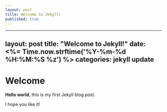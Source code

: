 ```yaml
---
layout: post
title: Welcome to Jekyll!
published: true
---
```


---
layout: post
title:  "Welcome to Jekyll!"
date:   <%= Time.now.strftime('%Y-%m-%d %H:%M:%S %z') %>
categories: jekyll update
---
# Welcome

**Hello world**, this is my first Jekyll blog post.

I hope you like it!
